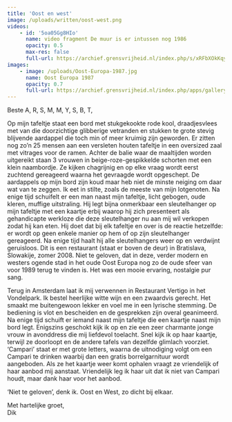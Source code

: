 ```yaml
---
title: 'Oost en west'
image: /uploads/written/oost-west.png
videos:
    - id: '5oa05Gg8HIo'
      name: video fragment De muur is er intussen nog 1986
      opacity: 0.5
      max-res: false
      full-url: https://archief.grensvrijheid.nl/index.php/s/xRFbXOkKqyZ6BFU
images:
    - image: /uploads/Oost-Europa-1987.jpg
      name: Oost Europa 1987
      opacity: 0.7
      full-url: https://archief.grensvrijheid.nl/index.php/apps/galleryplus/s/ImKZKanlyD2zyLe?path=%2F1989%2004%20FOTO%27S%20Berlijn#1989%2004%20FOTO'S%20Berlijn
---
```

Beste A, R, S, M, M, Y, S, B, T,

Op mijn tafeltje staat een bord met stukgekookte rode kool, draadjesvlees met van die doorzichtige glibberige vetranden en stukken te grote stevig blijvende aardappel die toch min of meer kruimig zijn geworden. Er zitten nog zo’n 25 mensen aan een versleten houten tafeltje in een oversized zaal met vitrages voor de ramen. Achter de balie waar de maaltijden worden uitgereikt staan 3 vrouwen in beige-roze-gespikkelde schorten met een klein naambordje. Ze kijken chagrijnig en op elke vraag wordt eerst zuchtend gereageerd waarna het gevraagde wordt opgeschept. De aardappels op mijn bord zijn koud maar heb niet de minste neiging om daar wat van te zeggen. Ik eet in stilte, zoals de meeste van mijn lotgenoten. Na enige tijd schuifelt er een  man naast mijn tafeltje, licht gebogen, oude kleren, muffige uitstraling. Hij legt bijna onmerkbaar een sleutelhanger op mijn tafeltje met een kaartje erbij waarop hij zich presenteert als gehandicapte werkloze die deze sleutelhanger nu aan mij wil verkopen zodat hij kan eten. Hij doet dat bij elk tafeltje en over is de reactie hetzelfde: er wordt op geen enkele manier op hem of op zijn sleutelhanger gereageerd. Na enige tijd haalt hij alle sleutelhangers weer op en verdwijnt geruisloos. Dit is een restaurant (staat er boven de deur) in Bratislava, Slowakije, zomer 2008. Niet te geloven, dat in deze, verder modern en westers ogende stad in het oude Oost Europa nog zo de oude sfeer van voor 1989 terug te vinden is. Het was een mooie ervaring, nostalgie pur sang.

Terug in Amsterdam laat ik mij verwennen in Restaurant Vertigo in het Vondelpark. Ik bestel heerlijke witte wijn en een zwaardvis gerecht. Het smaakt me buitengewoon lekker en voel me in een lyrische stemming. De bediening is vlot en bescheiden en de gesprekken zijn overal geanimeerd. Na enige tijd schuift er iemand naast mijn tafeltje die een kaartje naast mijn bord legt. Enigszins geschokt kijk ik op en zie een zeer charmante jonge vrouw in avonddress die mij liefdevol toelacht. Snel kijk ik op haar kaartje, terwijl ze doorloopt en de andere tafels van dezelfde glimlach voorziet. ‘Campari’ staat er met grote letters, waarna de uitnodiging volgt om een Campari te drinken waarbij dan een gratis borrelgarnituur wordt aangeboden. Als ze het kaartje weer komt ophalen vraagt ze vriendelijk of haar aanbod mij aanstaat. Vriendelijk leg ik haar uit dat ik niet van Campari houdt, maar dank haar voor het aanbod. 

‘Niet te geloven’, denk ik. Oost en West, zo dicht bij elkaar.

Met hartelijke groet,<br/>
Dik
